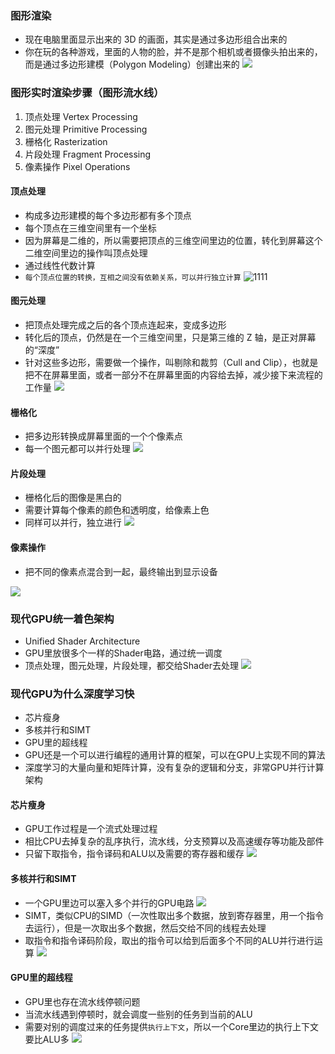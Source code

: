 ### 图形渲染
- 现在电脑里面显示出来的 3D 的画面，其实是通过多边形组合出来的
- 你在玩的各种游戏，里面的人物的脸，并不是那个相机或者摄像头拍出来的，而是通过多边形建模（Polygon Modeling）创建出来的
![](http://image.heysq.com/wiki/jsjzc/tuxingxuanran.jpeg)

### 图形实时渲染步骤（图形流水线）
1. 顶点处理 Vertex Processing
2. 图元处理 Primitive Processing
3. 栅格化 Rasterization
4. 片段处理 Fragment Processing
5. 像素操作 Pixel Operations

#### 顶点处理
- 构成多边形建模的每个多边形都有多个顶点
- 每个顶点在三维空间里有一个坐标
- 因为屏幕是二维的，所以需要把顶点的三维空间里边的位置，转化到屏幕这个二维空间里边的操作叫顶点处理
- 通过线性代数计算
- `每个顶点位置的转换，互相之间没有依赖关系，可以并行独立计算`
![1111](http://image.heysq.com/wiki/jsjzc/dingdianchuli.jpeg)

#### 图元处理
- 把顶点处理完成之后的各个顶点连起来，变成多边形
- 转化后的顶点，仍然是在一个三维空间里，只是第三维的 Z 轴，是正对屏幕的“深度”
- 针对这些多边形，需要做一个操作，叫剔除和裁剪（Cull and Clip），也就是把不在屏幕里面，或者一部分不在屏幕里面的内容给去掉，减少接下来流程的工作量
![](http://image.heysq.com/wiki/jsjzc/tuyuanchuli.jpeg)

#### 栅格化
- 把多边形转换成屏幕里面的一个个像素点
- 每一个图元都可以并行处理
![](http://image.heysq.com/wiki/jsjzc/shangehua.jpeg)

#### 片段处理
- 栅格化后的图像是黑白的
- 需要计算每个像素的颜色和透明度，给像素上色
- 同样可以并行，独立进行
![](http://image.heysq.com/wiki/jsjzc/pianduanchuli.jpeg)

#### 像素操作
- 把不同的像素点混合到一起，最终输出到显示设备

![](http://image.heysq.com/wiki/jsjzc/tupianpipline.jpeg)


### 现代GPU统一着色架构
- Unified Shader Architecture
- GPU里放很多个一样的Shader电路，通过统一调度
- 顶点处理，图元处理，片段处理，都交给Shader去处理
![](http://image.heysq.com/wiki/jsjzc/tongyizhuoseqi.jpeg)

### 现代GPU为什么深度学习快
- 芯片瘦身
- 多核并行和SIMT
- GPU里的超线程
- GPU还是一个可以进行编程的通用计算的框架，可以在GPU上实现不同的算法
- 深度学习的大量向量和矩阵计算，没有复杂的逻辑和分支，非常GPU并行计算架构

#### 芯片瘦身
- GPU工作过程是一个流式处理过程
- 相比CPU去掉复杂的乱序执行，流水线，分支预算以及高速缓存等功能及部件
- 只留下取指令，指令译码和ALU以及需要的寄存器和缓存
![](http://image.heysq.com/wiki/jsjzc/xinpianshoushen.jpeg)

#### 多核并行和SIMT
- 一个GPU里边可以塞入多个并行的GPU电路
![](http://image.heysq.com/wiki/jsjzc/duohebingxing.jpeg)
- SIMT，类似CPU的SIMD（一次性取出多个数据，放到寄存器里，用一个指令去运行），但是一次取出多个数据，然后交给不同的线程去处理
- 取指令和指令译码阶段，取出的指令可以给到后面多个不同的ALU并行进行运算
![](http://image.heysq.com/wiki/jsjzc/simt.jpeg)

#### GPU里的超线程
- GPU里也存在流水线停顿问题
- 当流水线遇到停顿时，就会调度一些别的任务到当前的ALU
- 需要对别的调度过来的任务提供`执行上下文`，所以一个Core里边的执行上下文要比ALU多
![](http://image.heysq.com/wiki/jsjzc/GPUchaoxiancheng.jpeg)